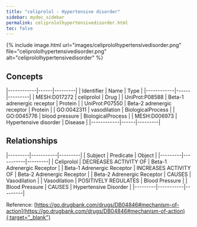```yaml
---
title: "celiprolol - Hypertensive disorder"
sidebar: mydoc_sidebar
permalink: celiprololhypertensivedisorder.html
toc: false 
---
```


{% include image.html url="images/celiprololhypertensivedisorder.png" file="celiprololhypertensivedisorder.png" alt="celiprololhypertensivedisorder" %}

## Concepts

|------------|------|---------|
| Identifier | Name | Type    |
|------------|------|---------|
| MESH:D017272 | celiprolol | Drug |
| UniProt:P08588 | Beta-1 adrenergic receptor | Protein |
| UniProt:P07550 | Beta-2 adrenergic receptor | Protein |
| GO:0042311 | vasodilation | BiologicalProcess |
| GO:0045776 | blood pressure | BiologicalProcess |
| MESH:D006973 | Hypertensive disorder | Disease |
|------------|------|---------|

## Relationships

|---------|-----------|---------|
| Subject | Predicate | Object  |
|---------|-----------|---------|
| Celiprolol | DECREASES ACTIVITY OF | Beta-1 Adrenergic Receptor |
| Beta-1 Adrenergic Receptor | INCREASES ACTIVITY OF | Beta-2 Adrenergic Receptor |
| Beta-2 Adrenergic Receptor | CAUSES | Vasodilation |
| Vasodilation | POSITIVELY REGULATES | Blood Pressure |
| Blood Pressure | CAUSES | Hypertensive Disorder |
|---------|-----------|---------|

Reference: [https://go.drugbank.com/drugs/DB04846#mechanism-of-action](https://go.drugbank.com/drugs/DB04846#mechanism-of-action){:target="_blank"}